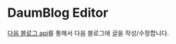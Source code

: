 # DaumBlog Editor

[다음 블로그 api](https://developers.daum.net/services/apis/blog)를 통해서 다음 블로그에 글을 작성/수정합니다.
